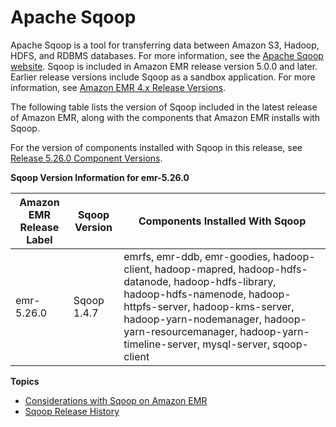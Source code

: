 # Apache Sqoop<a name="emr-sqoop"></a>

Apache Sqoop is a tool for transferring data between Amazon S3, Hadoop, HDFS, and RDBMS databases\. For more information, see the [Apache Sqoop website](http://sqoop.apache.org/)\. Sqoop is included in Amazon EMR release version 5\.0\.0 and later\. Earlier release versions include Sqoop as a sandbox application\. For more information, see [Amazon EMR 4\.x Release Versions](emr-release-4x.md)\.

The following table lists the version of Sqoop included in the latest release of Amazon EMR, along with the components that Amazon EMR installs with Sqoop\.

For the version of components installed with Sqoop in this release, see [Release 5\.26\.0 Component Versions](emr-release-5x.md#emr-5260-release)\.


**Sqoop Version Information for emr\-5\.26\.0**  

| Amazon EMR Release Label | Sqoop Version | Components Installed With Sqoop | 
| --- | --- | --- | 
| emr\-5\.26\.0 | Sqoop 1\.4\.7 | emrfs, emr\-ddb, emr\-goodies, hadoop\-client, hadoop\-mapred, hadoop\-hdfs\-datanode, hadoop\-hdfs\-library, hadoop\-hdfs\-namenode, hadoop\-httpfs\-server, hadoop\-kms\-server, hadoop\-yarn\-nodemanager, hadoop\-yarn\-resourcemanager, hadoop\-yarn\-timeline\-server, mysql\-server, sqoop\-client | 

**Topics**
+ [Considerations with Sqoop on Amazon EMR](emr-sqoop-considerations.md)
+ [Sqoop Release History](Sqoop-release-history.md)